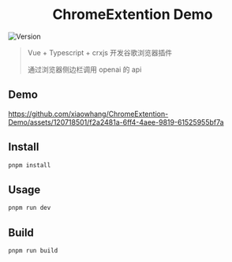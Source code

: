 <h1 align="center">ChromeExtention Demo</h1>
<p>
  <img alt="Version" src="https://img.shields.io/badge/version-1.0.0-blue.svg?cacheSeconds=2592000" />
</p>


> Vue + Typescript + crxjs 开发谷歌浏览器插件
>
> 通过浏览器侧边栏调用 openai 的 api 

## Demo


https://github.com/xiaowhang/ChromeExtention-Demo/assets/120718501/f2a2481a-6ff4-4aee-9819-61525955bf7a


## Install

```sh
pnpm install
```

## Usage

```sh
pnpm run dev
```

## Build

```sh
pnpm run build
```

